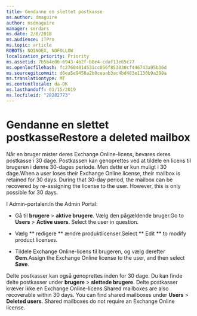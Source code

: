 ```yaml
---
title: Gendanne en slettet postkasse
ms.author: dmaguire
author: msdmaguire
manager: serdars
ms.date: 2/8/2018
ms.audience: ITPro
ms.topic: article
ROBOTS: NOINDEX, NOFOLLOW
localization_priority: Priority
ms.assetid: 7b5b4e06-6943-4b2f-b8e4-cdaf13e65c77
ms.openlocfilehash: fc27604014531cc056f853030cf446743a95b36d
ms.sourcegitcommit: d6ea5e9458a2b8ceaab3ac4bd483e1130b9a398a
ms.translationtype: MT
ms.contentlocale: da-DK
ms.lasthandoff: 01/15/2019
ms.locfileid: "28282773"
---
```

# <a name="restore-a-deleted-mailbox"></a><span data-ttu-id="43cf4-102">Gendanne en slettet postkasse</span><span class="sxs-lookup"><span data-stu-id="43cf4-102">Restore a deleted mailbox</span></span>

<span data-ttu-id="43cf4-p101">Når en bruger mister deres Exchange Online-licens, bevares deres postkasse i 30 dage. Postkassen kan genoprettes ved at tildele en licens til brugeren i denne 30-dages periode. Men dette er kun muligt i 30 dage.</span><span class="sxs-lookup"><span data-stu-id="43cf4-p101">When a user loses their Exchange Online license, their mailbox is retained for 30 days. During that 30-day period, the mailbox can be recovered by re-assigning the license to the user. However, this is only possible for 30 days.</span></span>
  
<span data-ttu-id="43cf4-106">I Admin-portalen:</span><span class="sxs-lookup"><span data-stu-id="43cf4-106">In the Admin Portal:</span></span>
  
- <span data-ttu-id="43cf4-p102">Gå til **brugere** \> **aktive brugere**. Vælg den pågældende bruger.</span><span class="sxs-lookup"><span data-stu-id="43cf4-p102">Go to **Users** \> **Active users**. Select the user in question.</span></span>
    
- <span data-ttu-id="43cf4-109">Vælg \*\* redigere \*\* ændre produktlicenser.</span><span class="sxs-lookup"><span data-stu-id="43cf4-109">Select \*\* Edit \*\* to modify product licenses.</span></span> 
    
- <span data-ttu-id="43cf4-110">Tildele Exchange Online-licens til brugeren, og vælg derefter **Gem**.</span><span class="sxs-lookup"><span data-stu-id="43cf4-110">Assign the Exchange Online license to the user, and then select **Save**.</span></span>
    
<span data-ttu-id="43cf4-p103">Delte postkasser kan også genoprettes inden for 30 dage. Du kan finde delte postkasser under **brugere** \> **slettede brugere**. Delte postkasser kræver ikke en Exchange Online-licens.</span><span class="sxs-lookup"><span data-stu-id="43cf4-p103">Shared mailboxes are also recoverable within 30 days. You can find shared mailboxes under **Users** \> **Deleted users**. Shared mailboxes do not require an Exchange Online license.</span></span>
  


